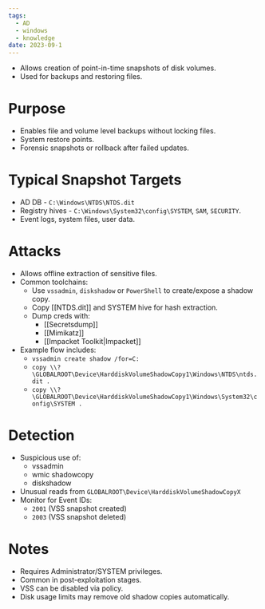 ```yaml
---
tags:
  - AD
  - windows
  - knowledge
date: 2023-09-1
---
```

- Allows creation of point-in-time snapshots of disk volumes.
- Used for backups and restoring files.
# Purpose

- Enables file and volume level backups without locking files.
- System restore points.
- Forensic snapshots or rollback after failed updates.
# Typical Snapshot Targets

- AD DB - `C:\Windows\NTDS\NTDS.dit`
- Registry hives - `C:\Windows\System32\config\SYSTEM`, `SAM`, `SECURITY`.
- Event logs, system files, user data.
# Attacks

- Allows offline extraction of sensitive files.
- Common toolchains:
	- Use `vssadmin`, `diskshadow` or `PowerShell` to create/expose a shadow copy.
	- Copy [[NTDS.dit]] and SYSTEM hive for hash extraction.
	- Dump creds with:
		- [[Secretsdump]]
		- [[Mimikatz]]
		- [[Impacket Toolkit|Impacket]]
- Example flow includes:
	- `vssadmin create shadow /for=C:`
	- `copy \\?\GLOBALROOT\Device\HarddiskVolumeShadowCopy1\Windows\NTDS\ntds.dit .`
	- `copy \\?\GLOBALROOT\Device\HarddiskVolumeShadowCopy1\Windows\System32\config\SYSTEM .`
# Detection

- Suspicious use of:
	- vssadmin
	- wmic shadowcopy
	- diskshadow
- Unusual reads from `GLOBALROOT\Device\HarddiskVolumeShadowCopyX`
- Monitor for Event IDs:
	- `2001` (VSS snapshot created)
	- `2003` (VSS snapshot deleted)
# Notes

- Requires Administrator/SYSTEM privileges.
- Common in post-exploitation stages.
- VSS can be disabled via policy.
- Disk usage limits may remove old shadow copies automatically.

